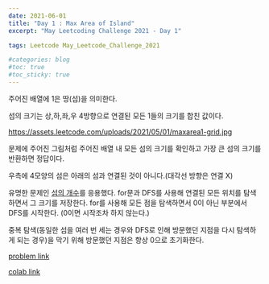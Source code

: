 ```yaml
---
date: 2021-06-01
title: "Day 1 : Max Area of Island"
excerpt: "May Leetcoding Challenge 2021 - Day 1"

tags: Leetcode May_Leetcode_Challenge_2021

#categories: blog
#toc: true
#toc_sticky: true
---
```



주어진 배열에 1은 땅(섬)을 의미한다.

섬의 크기는 상,하,좌,우 4방향으로 연결된 모든 1들의 크기를 합친 값이다.


https://assets.leetcode.com/uploads/2021/05/01/maxarea1-grid.jpg


문제에 주어진 그림처럼 주어진 배열 내 모든 섬의 크기를 확인하고 가장 큰 섬의 크기를 반환하면 정답이다.

우측에 4모양의 섬은 아래의 섬과 연결된 것이 아니다.(대각선 방향은 연결 X)

유명한 문제인 [섬의 개수](https://leetcode.com/problems/number-of-islands/)를 응용했다. for문과 DFS를 사용해 연결된 모든 위치를 탐색하면서 그 크기를 저장한다. for를 사용해 모든 점을 탐색하면서 0이 아닌 부분에서 DFS를 시작한다. (0이면 시작조차 하지 않는다.)

중복 탐색(동일한 섬을 여러 번 세는 경우와 DFS로 인해 방문했던 지점을 다시 탐색하게 되는 경우)을 막기 위해 방문했던 지점은 항상 0으로 초기화한다.


<script src="https://gist.github.com/1cg2cg3cg/e17125eb480878993b497384c07028cf.js"></script>



[problem link](https://leetcode.com/explore/featured/card/june-leetcoding-challenge-2021/603/week-1-june-1st-june-7th/3764/)

[colab link](https://colab.research.google.com/drive/14Z1hrFFUYGvP7oXaIPCgnn6KClT8noLG)
